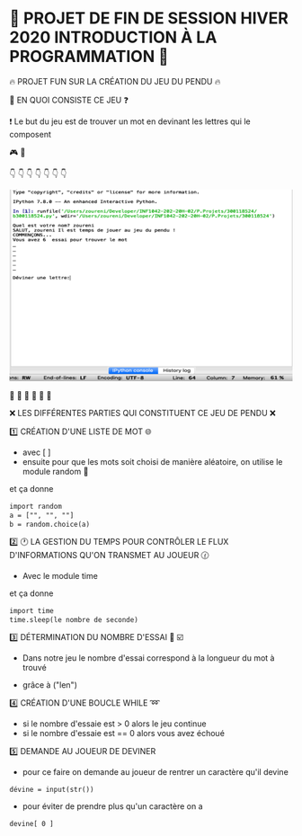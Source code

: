 # :rotating_light: PROJET DE FIN DE SESSION HIVER 2020 INTRODUCTION À LA PROGRAMMATION :rotating_light:
:fire: PROJET FUN SUR LA CRÉATION DU JEU DU PENDU :fire:

:speech_balloon: EN QUOI CONSISTE CE JEU :question:

:exclamation: Le but du jeu est de trouver un mot en devinant les lettres qui le composent

:video_game: :eyes:

:point_down: :point_down: :point_down: :point_down: :point_down: :point_down: :point_down:

<img src="Capture d’écran, le 2020-04-14 à 08.45.39.png" width="580" height="341"></img>

:dash: :dash: :dash: :dash: :dash: :dash:


:x: LES DIFFÉRENTES PARTIES QUI CONSTITUENT CE JEU DE PENDU :x:

:one: CRÉATION D'UNE LISTE DE MOT :globe_with_meridians:
* avec [ ]
* ensuite pour que les mots soit choisi de manière aléatoire, on utilise le module random :slot_machine:

et ça donne 
```
import random
a = ["", "", ""]
b = random.choice(a)
```

:two: :clock1: LA GESTION DU TEMPS POUR CONTRÔLER LE FLUX D'INFORMATIONS QU'ON TRANSMET AU JOUEUR :clock130:
* Avec le module time

et ça donne
```
import time
time.sleep(le nombre de seconde)
```


:three: DÉTERMINATION DU NOMBRE D'ESSAI :1234: :ballot_box_with_check:

* Dans notre jeu le nombre d'essai correspond à la longueur du mot à trouvé

* grâce à ("len")

:four: CRÉATION D'UNE BOUCLE WHILE :loop:
* si le nombre d'essaie est > 0 alors le jeu continue
* si le nombre d'essaie est == 0 alors vous avez échoué

:five: DEMANDE AU JOUEUR DE DEVINER
* pour ce faire on demande au joueur de rentrer un caractère qu'il devine
```
dévine = input(str())
```
* pour éviter de prendre plus qu'un caractère on a 
```
devine[ 0 ]
```


